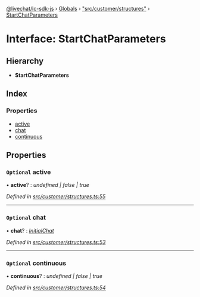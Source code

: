 [@livechat/lc-sdk-js](../README.md) › [Globals](../globals.md) › ["src/customer/structures"](../modules/_src_customer_structures_.md) › [StartChatParameters](_src_customer_structures_.startchatparameters.md)

# Interface: StartChatParameters

## Hierarchy

* **StartChatParameters**

## Index

### Properties

* [active](_src_customer_structures_.startchatparameters.md#optional-active)
* [chat](_src_customer_structures_.startchatparameters.md#optional-chat)
* [continuous](_src_customer_structures_.startchatparameters.md#optional-continuous)

## Properties

### `Optional` active

• **active**? : *undefined | false | true*

*Defined in [src/customer/structures.ts:55](https://github.com/livechat/lc-sdk-js/blob/04572ce/src/customer/structures.ts#L55)*

___

### `Optional` chat

• **chat**? : *[InitialChat](_src_objects_index_.initialchat.md)*

*Defined in [src/customer/structures.ts:53](https://github.com/livechat/lc-sdk-js/blob/04572ce/src/customer/structures.ts#L53)*

___

### `Optional` continuous

• **continuous**? : *undefined | false | true*

*Defined in [src/customer/structures.ts:54](https://github.com/livechat/lc-sdk-js/blob/04572ce/src/customer/structures.ts#L54)*
